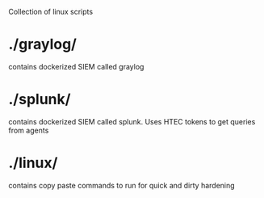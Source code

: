 Collection of linux scripts

# ./graylog/ 
contains dockerized SIEM called graylog
# ./splunk/ 
contains dockerized SIEM called splunk. Uses HTEC tokens to get queries from agents
# ./linux/
contains copy paste commands to run for quick and dirty hardening
